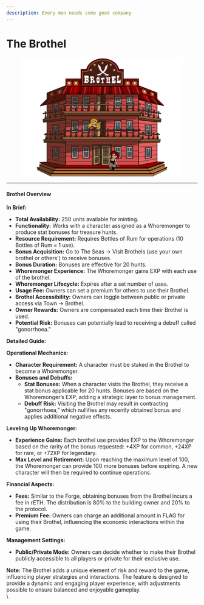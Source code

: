 ```yaml
---
description: Every men needs some good company
---
```


# The Brothel



<figure><img src="../../.gitbook/assets/BROTHEL=.png" alt=""><figcaption></figcaption></figure>

***

#### Brothel Overview

**In Brief:**

* **Total Availability:** 250 units available for minting.
* **Functionality:** Works with a character assigned as a Whoremonger to produce stat bonuses for treasure hunts.
* **Resource Requirement:** Requires Bottles of Rum for operations (10 Bottles of Rum = 1 use).
* **Bonus Acquisition:** Go to The Seas -> Visit Brothels (use your own brothel or others') to receive bonuses.
* **Bonus Duration:** Bonuses are effective for 20 hunts.
* **Whoremonger Experience:** The Whoremonger gains EXP with each use of the brothel.
* **Whoremonger Lifecycle:** Expires after a set number of uses.
* **Usage Fee:** Owners can set a premium for others to use their Brothel.
* **Brothel Accessibility:** Owners can toggle between public or private access via Town -> Brothel.
* **Owner Rewards:** Owners are compensated each time their Brothel is used.
* **Potential Risk:** Bonuses can potentially lead to receiving a debuff called "gonorrhoea."

**Detailed Guide:**

**Operational Mechanics:**

* **Character Requirement:** A character must be staked in the Brothel to become a Whoremonger.
* **Bonuses and Debuffs:**
  * **Stat Bonuses:** When a character visits the Brothel, they receive a stat bonus applicable for 20 hunts. Bonuses are based on the Whoremonger’s EXP, adding a strategic layer to bonus management.
  * **Debuff Risk:** Visiting the Brothel may result in contracting "gonorrhoea," which nullifies any recently obtained bonus and applies additional negative effects.

**Leveling Up Whoremonger:**

* **Experience Gains:** Each brothel use provides EXP to the Whoremonger based on the rarity of the bonus requested: +4XP for common, +24XP for rare, or +72XP for legendary.
* **Max Level and Retirement:** Upon reaching the maximum level of 100, the Whoremonger can provide 100 more bonuses before expiring. A new character will then be required to continue operations.

**Financial Aspects:**

* **Fees:** Similar to the Forge, obtaining bonuses from the Brothel incurs a fee in rETH. The distribution is 80% to the building owner and 20% to the protocol.
* **Premium Fee:** Owners can charge an additional amount in FLAG for using their Brothel, influencing the economic interactions within the game.

**Management Settings:**

* **Public/Private Mode:** Owners can decide whether to make their Brothel publicly accessible to all players or private for their exclusive use.

**Note:** The Brothel adds a unique element of risk and reward to the game, influencing player strategies and interactions. The feature is designed to provide a dynamic and engaging player experience, with adjustments possible to ensure balanced and enjoyable gameplay.\
\

